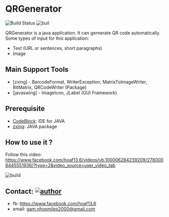 # QRGenerator

![Build Status](https://img.shields.io/badge/Language-Java-blue) ![buil](https://img.shields.io/badge/Tech-javaswings-blue)

QRGenerator is a java application. It can gernerate QR code automatically. Some types of input for this application:

  - Text (URL or sentences, short paragraphs)
  - Image

## Main Support Tools
* [zxing] - BarcodeFormat, WriterException, MatrixToImageWriter, BitMatrix, QRCodeWriter (Package)
* [javaswing] - ImageIcon, JLabel (GUI Framework)


## Prerequisite
- [CodeBlock](http://www.codeblocks.org/): IDE for JAVA
- [zxing](https://github.com/zxing/zxing): JAVA package

## How to use it ?
Follow this video: https://www.facebook.com/hoaf13.6/videos/vb.100006284239209/2780008445551936/?type=2&video_source=user_video_tab

![build](https://i.ibb.co/8PCBf3L/progapp.png)

## Contact: [![author](https://img.shields.io/badge/Author-hoaf13-brightgreen)](https://github.com/hoaf13)
- fb: https://www.facebook.com/hoaf13.6
- email: gam.nhosmiles2000@gmail.com


